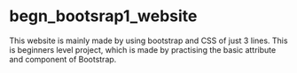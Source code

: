# begn_bootsrap1_website
This website is mainly made by using bootstrap and CSS of just 3 lines. This is beginners level project, which is made by practising the basic attribute and component of Bootstrap.

